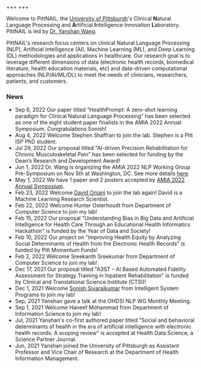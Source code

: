 +++
+++

<!-- NAIL {{{ -->

Welcome to PittNAIL, the [University of Pittsburgh][pitt]'s Clinical **N**atural Language Processing and **A**rtificial
**I**ntelligence Innovation **L**aboratory. PittNAIL is led by [Dr. Yanshan Wang][drwang].

<!-- }}} -->

<!-- Intro {{{ -->

PittNAIL's research focus centers on clinical Natural Language Processing (NLP), Artificial
Intelligence (AI), Machine Learning (ML), and Deep Learning (DL) methodologies and applications in
healthcare. Our research goal is to leverage different dimensions of data (electronic health
records, biomedical literature, health education materials, etc) and data-driven computational
approaches (NLP/AI/ML/DL) to meet the needs of clinicians, researchers, patients, and customers.

<!-- }}} -->

<!-- News {{{ -->

### News

- Sep 6, 2022 Our paper titled “HealthPrompt: A zero-shot learning paradigm for Clinical Natural Language Processing” has been selected as one of the eight student paper finalists in the AMIA 2022 Annual Symposium. Congratulations Sonish!
- Aug 4, 2022 Welcome Stephen Shaffran to join the lab. Stephen is a Pitt ISP PhD student.
- Jul 29, 2022 Our proposal titled "AI-driven Precision Rehabilitation for Chronic Musculoskeletal Pain" has been selected for funding by the Dean’s Research and Development Award!
- Jun 1, 2022 Dr. Wang is organizing the AMIA 2022 NLP Working Group Pre-Symposium on Nov 5th at Washington, DC. See more details [here][amia22nlp].
- May 1, 2022 We have 1 paper and 2 posters accepted by [AMIA 2022 Annual Symposium][amia2022].
- Feb 23, 2022 Welcome [David Oniani][david] to join the lab again! David is a Machine Learning Research Scientist.
- Feb 22, 2022 Welcome Hunter Osterhoudt from Department of Computer Science to join my lab!
- Feb 15, 2022 Our proposal "Understanding Bias in Big Data and Artificial Intelligence for Health Care Through an Educational Health Informatics Hackathon" is funded by the Year of Data and Society!
- Feb 10, 2022 Our project on "Improving Health Equity by Analyzing Social Determinants of Health from the Electronic Health Records" is funded by Pitt Momentum Funds!
- Feb 2, 2022 Welcome Sreekanth Sreekumar from Department of Computer Science to join my lab!
- Dec 17, 2021 Our proposal titled "A3ST – AI Based Automated Fidelity Assessment for Strategy Training in Inpatient Rehabilitation" is funded by Clinical and Translational Science Institute (CTSI)!
- Dec 1, 2021 Welcome [Sonish Sivarajkumar][sonish] from Intelligent System Programs to join my lab!
- Sep, 2021 Yanshan gave a talk at the OHDSI NLP WG Monthly Meeting.
- Sep 1, 2021 Welcome Haneef Mohammad from Department of Information Science to join my lab!
- Jul, 2021 Yanshan's co-first authored paper titled "Social and behavioral determinants of health in the era of artificial intelligence with electronic health records: A scoping review" is accepted at Health Data Science, a Science Partner Journal.
- Jun, 2021 Yanshan joined the University of Pittsburgh as Assistant Professor and Vice Chair of Research at the Department of Health Information Management.

<!-- }}} -->

<!-- Links {{{ -->

[drwang]: https://sites.pitt.edu/~yaw89/
[pitt]: https://www.pitt.edu/
[david]: https://davidoniani.com
[sonish]: https://sonishsivarajkumar.github.io/homepage/
[amia2022]: https://amia.org/education-events/annual-symposium
[amia22nlp]: https://pittnail.github.io/AMIANLP2022/

<!-- }}} -->

